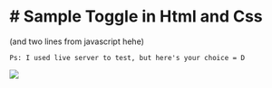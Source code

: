 # # Sample Toggle in Html and Css 
(and two lines from javascript hehe)

``` Ps: I used live server to test, but here's your choice = D ```

![](https://media4.giphy.com/media/5Yff6Bb6CVNAPmX7tP/giphy.gif)
